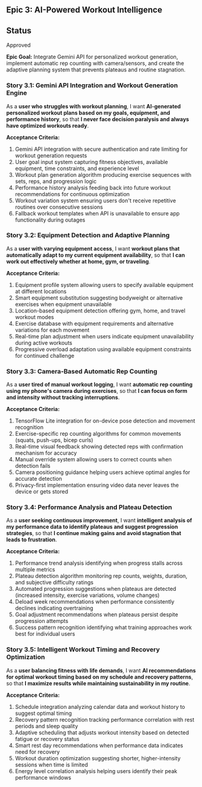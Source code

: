 ## Epic 3: AI-Powered Workout Intelligence

## Status

Approved

**Epic Goal:** Integrate Gemini API for personalized workout generation, implement automatic rep counting with camera/sensors, and create the adaptive planning system that prevents plateaus and routine stagnation.

### Story 3.1: Gemini API Integration and Workout Generation Engine

As a **user who struggles with workout planning**,
I want **AI-generated personalized workout plans based on my goals, equipment, and performance history**,
so that **I never face decision paralysis and always have optimized workouts ready**.

**Acceptance Criteria:**

1. Gemini API integration with secure authentication and rate limiting for workout generation requests
2. User goal input system capturing fitness objectives, available equipment, time constraints, and experience level
3. Workout plan generation algorithm producing exercise sequences with sets, reps, and progression logic
4. Performance history analysis feeding back into future workout recommendations for continuous optimization
5. Workout variation system ensuring users don't receive repetitive routines over consecutive sessions
6. Fallback workout templates when API is unavailable to ensure app functionality during outages

### Story 3.2: Equipment Detection and Adaptive Planning

As a **user with varying equipment access**,
I want **workout plans that automatically adapt to my current equipment availability**,
so that **I can work out effectively whether at home, gym, or traveling**.

**Acceptance Criteria:**

1. Equipment profile system allowing users to specify available equipment at different locations
2. Smart equipment substitution suggesting bodyweight or alternative exercises when equipment unavailable
3. Location-based equipment detection offering gym, home, and travel workout modes
4. Exercise database with equipment requirements and alternative variations for each movement
5. Real-time plan adjustment when users indicate equipment unavailability during active workouts
6. Progressive overload adaptation using available equipment constraints for continued challenge

### Story 3.3: Camera-Based Automatic Rep Counting

As a **user tired of manual workout logging**,
I want **automatic rep counting using my phone's camera during exercises**,
so that **I can focus on form and intensity without tracking interruptions**.

**Acceptance Criteria:**

1. TensorFlow Lite integration for on-device pose detection and movement recognition
2. Exercise-specific rep counting algorithms for common movements (squats, push-ups, bicep curls)
3. Real-time visual feedback showing detected reps with confirmation mechanism for accuracy
4. Manual override system allowing users to correct counts when detection fails
5. Camera positioning guidance helping users achieve optimal angles for accurate detection
6. Privacy-first implementation ensuring video data never leaves the device or gets stored

### Story 3.4: Performance Analysis and Plateau Detection

As a **user seeking continuous improvement**,
I want **intelligent analysis of my performance data to identify plateaus and suggest progression strategies**,
so that **I continue making gains and avoid stagnation that leads to frustration**.

**Acceptance Criteria:**

1. Performance trend analysis identifying when progress stalls across multiple metrics
2. Plateau detection algorithm monitoring rep counts, weights, duration, and subjective difficulty ratings
3. Automated progression suggestions when plateaus are detected (increased intensity, exercise variations, volume changes)
4. Deload week recommendations when performance consistently declines indicating overtraining
5. Goal adjustment recommendations when plateaus persist despite progression attempts
6. Success pattern recognition identifying what training approaches work best for individual users

### Story 3.5: Intelligent Workout Timing and Recovery Optimization

As a **user balancing fitness with life demands**,
I want **AI recommendations for optimal workout timing based on my schedule and recovery patterns**,
so that **I maximize results while maintaining sustainability in my routine**.

**Acceptance Criteria:**

1. Schedule integration analyzing calendar data and workout history to suggest optimal timing
2. Recovery pattern recognition tracking performance correlation with rest periods and sleep quality
3. Adaptive scheduling that adjusts workout intensity based on detected fatigue or recovery status
4. Smart rest day recommendations when performance data indicates need for recovery
5. Workout duration optimization suggesting shorter, higher-intensity sessions when time is limited
6. Energy level correlation analysis helping users identify their peak performance windows
